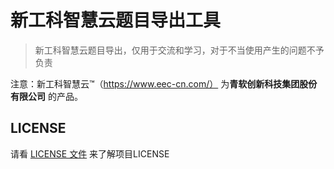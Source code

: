 # 新工科智慧云题目导出工具

> 新工科智慧云题目导出，仅用于交流和学习，对于不当使用产生的问题不予负责

注意：新工科智慧云™（https://www.eec-cn.com/） 为**青软创新科技集团股份有限公司** 的产品。 

## LICENSE

请看 [LICENSE 文件](./LICENSE) 来了解项目LICENSE
